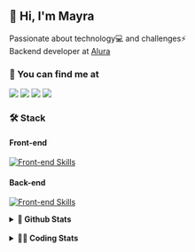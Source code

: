 ## 👋 Hi, I'm Mayra

Passionate about technology💻 and challenges⚡  
Backend developer at [Alura](https://www.alura.com.br)   

### 💬 You can find me at

<a href="https://mayra.dev" target="_blank" rel="noopener"><img src="https://img.shields.io/badge/-mayra.dev-005FED?style=flat&logo=Google-chrome&logoColor=white"/></a>
<a href="https://linkedin.com/in/mayraamaral" target="_blank" rel="noopener"><img src="https://img.shields.io/badge/-/mayraamaral-0077B5?style=flat&logo=Linkedin&logoColor=white"/></a>
<a href="mailto:mayra@mayra.dev" target="_blank" rel="noopener"><img src="https://img.shields.io/badge/-mayra@mayra.dev-D14836?style=flat&logo=Gmail&logoColor=white"/></a>
<a href="" target="_blank" rel="noopener"><img src="https://img.shields.io/badge/-mayraamaral-7289DA?style=flat&logo=Discord&logoColor=white"/></a>

### 🛠️ Stack
#### Front-end

[![Front-end Skills](https://skillicons.dev/icons?i=react,next,angular,redux,styledcomponents,html,css,sass,js,ts,figma)](https://skillicons.dev)
#### Back-end

[![Front-end Skills](https://skillicons.dev/icons?i=java,spring,hibernate,aws,idea,postgres,mysql,git,linux,bash,nodejs,docker,kubernetes,jenkins)](https://skillicons.dev)


<details>
    <summary><strong>📌 Github Stats</strong></summary>
    <br />
    <div align="center">
        <table>
      <td><img height="160em" src="https://github-readme-stats.vercel.app/api?username=mayraamaral&show_icons=true&theme=algolia&hide_border=true&hide=stars&count_private=true" alt="Readme stats"></td>
      <td><img height="160em" src="https://github-readme-stats.vercel.app/api/top-langs/?username=mayraamaral&&layout=compact&&theme=algolia&hide_border=true&langs_count=6" alt="Language stats"></td>
       </table>
  </div> 
    

  <p align="center">
    <img src="https://github-readme-streak-stats.herokuapp.com?user=mayraamaral&theme=dark&hide_border=true&date_format=j%20M%5B%20Y%5D&locale=pt-br&background=050F2C&ring=0195DD&fire=23AA7D&currStreakLabel=23AA7D" alt="Streak stats">
  </p> 
</details>

<br />

<details>
  <summary><strong>👩‍💻 Coding Stats</strong></summary>
  <br />
  
  <!--START_SECTION:waka-->
![Code Time](http://img.shields.io/badge/Code%20Time-794%20hrs%2046%20mins-blue)

**🐱 My GitHub Data** 

> 📦 640.7 kB Used in GitHub's Storage 
 > 
> 🏆 414 Contributions in the Year 2025
 > 
> 🚫 Not Opted to Hire
 > 
> 📜 64 Public Repositories 
 > 
> 🔑 35 Private Repositories 
 > 
**I'm an Early 🐤** 

```text
🌞 Morning                22834 commits       ██████░░░░░░░░░░░░░░░░░░░   23.40 % 
🌆 Daytime                56518 commits       ██████████████░░░░░░░░░░░   57.93 % 
🌃 Evening                17932 commits       █████░░░░░░░░░░░░░░░░░░░░   18.38 % 
🌙 Night                  283 commits         ░░░░░░░░░░░░░░░░░░░░░░░░░   00.29 % 
```
📅 **I'm Most Productive on Wednesday** 

```text
Monday                   20430 commits       █████░░░░░░░░░░░░░░░░░░░░   20.94 % 
Tuesday                  14391 commits       ████░░░░░░░░░░░░░░░░░░░░░   14.75 % 
Wednesday                24678 commits       ██████░░░░░░░░░░░░░░░░░░░   25.29 % 
Thursday                 19328 commits       █████░░░░░░░░░░░░░░░░░░░░   19.81 % 
Friday                   17989 commits       █████░░░░░░░░░░░░░░░░░░░░   18.44 % 
Saturday                 311 commits         ░░░░░░░░░░░░░░░░░░░░░░░░░   00.32 % 
Sunday                   440 commits         ░░░░░░░░░░░░░░░░░░░░░░░░░   00.45 % 
```


📊 **This Week I Spent My Time On** 

```text
🕑︎ Time Zone: America/Sao_Paulo

💬 Programming Languages: 
TypeScript               13 hrs 6 mins       ██████████████████████░░░   86.83 % 
Java                     1 hr 35 mins        ███░░░░░░░░░░░░░░░░░░░░░░   10.59 % 
FTL                      8 mins              ░░░░░░░░░░░░░░░░░░░░░░░░░   00.98 % 
JavaScript               5 mins              ░░░░░░░░░░░░░░░░░░░░░░░░░   00.64 % 
JSP                      5 mins              ░░░░░░░░░░░░░░░░░░░░░░░░░   00.59 % 

🔥 Editors: 
VS Code                  13 hrs 9 mins       ██████████████████████░░░   87.19 % 
IntelliJ IDEA            1 hr 56 mins        ███░░░░░░░░░░░░░░░░░░░░░░   12.81 % 

💻 Operating System: 
Linux                    15 hrs 5 mins       █████████████████████████   100.00 % 
```

**I Mostly Code in Java** 

```text
Java                     125 repos           ███████░░░░░░░░░░░░░░░░░░   29.00 % 
JavaScript               98 repos            ██████░░░░░░░░░░░░░░░░░░░   22.74 % 
TypeScript               81 repos            █████░░░░░░░░░░░░░░░░░░░░   18.79 % 
PHP                      2 repos             ░░░░░░░░░░░░░░░░░░░░░░░░░   00.46 % 
Python                   2 repos             ░░░░░░░░░░░░░░░░░░░░░░░░░   00.46 % 
```




 Last Updated on 25/03/2025 19:32:34 UTC
<!--END_SECTION:waka-->

</details>
